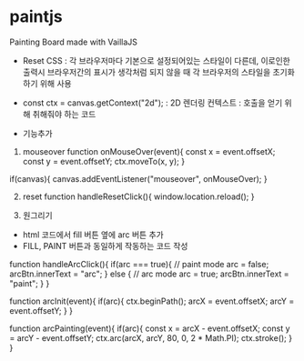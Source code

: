 # paintjs
Painting Board made with VaillaJS

* Reset CSS
: 각 브라우저마다 기본으로 설정되어있는 스타일이 다른데, 이로인한 출력시 브라우저간의 표시가 생각처럼 되지 않을 때 각 브라우저의 스타일을 초기화하기 위해 사용

* const ctx = canvas.getContext("2d");
: 2D 렌더링 컨텍스트
: 호출을 얻기 위해 취해줘야 하는 코드

* 기능추가
1) mouseover
function onMouseOver(event){
    const x = event.offsetX;
    const y = event.offsetY;
    ctx.moveTo(x, y);
}

if(canvas){
    canvas.addEventListener("mouseover", onMouseOver);
}

2) reset
function handleResetClick(){
    window.location.reload();
}

3) 원그리기
- html 코드에서 fill 버튼 옆에 arc 버튼 추가
- FILL, PAINT 버튼과 동일하게 작동하는 코드 작성

function handleArcClick(){
    if(arc === true){ // paint mode
        arc = false;
        arcBtn.innerText = "arc";
    } else { // arc mode
        arc = true;
        arcBtn.innerText = "paint";
    }
}

function arcInit(event){
    if(arc){
        ctx.beginPath();
        arcX = event.offsetX;
		arcY = event.offsetY;
    }
}

function arcPainting(event){
    if(arc){
        const x = arcX - event.offsetX;
		const y = arcY - event.offsetY;
        ctx.arc(arcX, arcY, 80, 0, 2 * Math.PI);
        ctx.stroke();
    }
}
